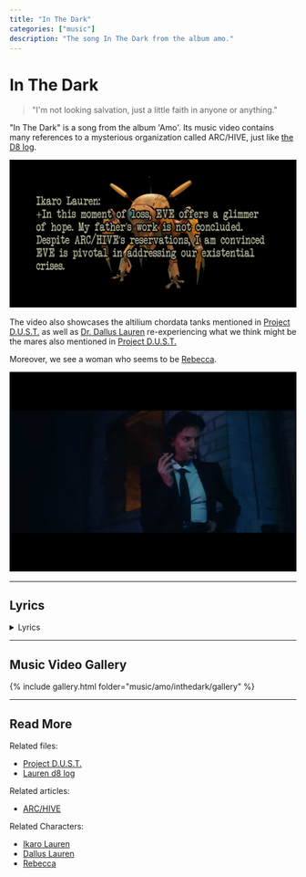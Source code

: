 ```yaml
---
title: "In The Dark"
categories: ["music"]
description: "The song In The Dark from the album amo."
---
```

# In The Dark

> "I'm not looking salvation, just a little faith in anyone or anything."

"In The Dark" is a song from the album 'Amo'. Its music video contains many references to a mysterious 
organization called ARC/HIVE, just like [the D8 log](../for-sof/lauren_d8_log).

![arc-hive-arg.png](https://raw.githubusercontent.com/bmth-arg-wiki/wiki-assets/main/files/lauren_d8_log/gallery/s_lauren_d8.jpg)

The video also showcases the altilium chordata tanks mentioned in [Project D.U.S.T.](../for-sof/project_dust) as well as [Dr. Dallus Lauren](../characters/dallus-lauren) re-experiencing what we think might be the mares also mentioned in [Project D.U.S.T.](../for-sof/project_dust)

Moreover, we see a woman who seems to be [Rebecca](../characters/rebecca).

![rebecca](https://raw.githubusercontent.com/bmth-arg-wiki/wiki-assets/main/music/amo/inthedark/gallery/g_rebeccasmoking.PNG)

***

## Lyrics

<details class="lyrics">
    <summary>Lyrics</summary>

Oh, I’ve done it again/
Dug a little deep and it’s all caved in/
Now I free fall in a black hole/ 
I know I’m getting warm cos I feel so cold./
But I’m looking on the bright side now/ 
Trying to figure out somehow (none of this is real but)/ 
It’s looking like a write off now/
I think we need to talk like now./

So don’t swear to god he never asked you/
It’s not his heart you drove a knife through/
not his world you turned inside out/ 
not his tears still rolling down/ 
Jesus Christ you’re so damn cold/
Don’t you know you’ve lost control?/ 
Forget about the things you think I know/ 
No secrets, you can’t keep me in the dark/ 

Deathblow, look at you go/
Brought a T-62 to a rodeo/
So tall it broke the fourth wall/ 
Guess my fairy-tale has a few plot holes/ 
well I’m looking on the bright side now/ 
Trying to figure out somehow (none of this is real no)/ 
you can give the act up now/ 
yeah, go ahead and take a bow./ 

I’m not looking for salvation, just a little faith In anyone or anything./
Cos it’s all come caving in/ 
And it’s time I knew you so

(Source: In The Dark music video description)

</details>

***

## Music Video Gallery

{% include gallery.html folder="music/amo/inthedark/gallery" %}

***

## Read More

Related files:

- [Project D.U.S.T.](../for-sof/project_dust)
- [Lauren d8 log](../for-sof/lauren_d8_log)

Related articles:

- [ARC/HIVE](../lore/archive)

Related Characters:

- [Ikaro Lauren](../characters/ren)
- [Dallus Lauren](../characters/dallus-lauren)
- [Rebecca](../characters/rebecca)

